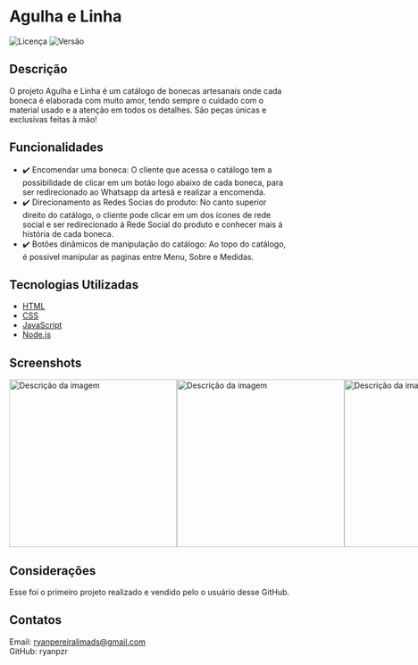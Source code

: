 # Agulha e Linha

![Licença](https://img.shields.io/badge/licença-MIT-brightgreen) ![Versão](https://img.shields.io/badge/versão-1.0.0-blue)

## Descrição

O projeto Agulha e Linha é um catálogo de bonecas artesanais onde cada boneca é elaborada com muito amor, tendo sempre o cuidado com o material usado e a atenção em todos os detalhes.
São peças únicas e exclusivas feitas à mão!

## Funcionalidades

- ✔️ Encomendar uma boneca: O cliente que acessa o catálogo tem a possibilidade de clicar em um botáo logo abaixo de cada boneca, para ser redirecionado ao Whatsapp da artesã e realizar a encomenda.
- ✔️ Direcionamento as Redes Socias do produto: No canto superior direito do catálogo, o cliente pode clicar em um dos ícones de rede social e ser redirecionado á Rede Social do produto e conhecer mais á história de cada boneca.
- ✔️ Botões dinâmicos de manipulação do catálogo: Ao topo do catálogo, é possivel manipular as paginas entre Menu, Sobre e Medidas.

## Tecnologias Utilizadas

- [HTML](https://developer.mozilla.org/en-US/docs/Web/HTML)
- [CSS](https://developer.mozilla.org/en-US/docs/Web/CSS)
- [JavaScript](https://developer.mozilla.org/en-US/docs/Web/JavaScript)
- [Node.js](https://nodejs.org/docs/latest/api/)

## Screenshots
<div style="display: flex;">
  <img src="https://readmeryanpzr.s3.sa-east-1.amazonaws.com/Agulha%26Linha_Menu.jpg" alt="Descrição da imagem" width="300"/>
  <img src="https://readmeryanpzr.s3.sa-east-1.amazonaws.com/Imagem+do+WhatsApp+de+2024-09-19+%C3%A0(s)+20.17.32_75c5f1e6.jpg" alt="Descrição da imagem" width="300"/>
  <img src="https://readmeryanpzr.s3.sa-east-1.amazonaws.com/Imagem+do+WhatsApp+de+2024-09-19+%C3%A0(s)+20.17.32_e6e7f501.jpg" alt="Descrição da imagem" width="300"/>
</div>

## Considerações

Esse foi o primeiro projeto realizado e vendido pelo o usuário desse GitHub.

## Contatos

Email: ryanpereiralimads@gmail.com  
GitHub: ryanpzr


